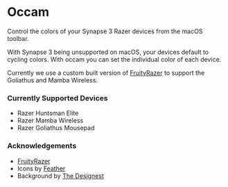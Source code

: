# Occam

Control the colors of your Synapse 3 Razer devices from the macOS toolbar.

With Synapse 3 being unsupported on macOS, your devices default to cycling colors. With occam you can set the individual color of each device.

Currently we use a custom built version of [FruityRazer](https://github.com/FruityRazer/FruityRazer) to support the Goliathus and Mamba Wireless.

### Currently Supported Devices

- Razer Huntsman Elite
- Razer Mamba Wireless
- Razer Goliathus Mousepad

### Acknowledgements

- [FruityRazer](https://github.com/FruityRazer/FruityRazer)
- Icons by [Feather](https://feathericons.com/)
- Background by [The Designest](https://dribbble.com/shots/5710529-Fluid-art-abstract-wallpapers)
